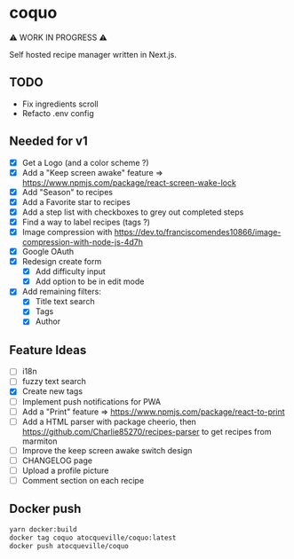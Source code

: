 # coquo

⚠️ WORK IN PROGRESS ⚠️

Self hosted recipe manager written in Next.js.

## TODO
- Fix ingredients scroll
- Refacto .env config

## Needed for v1

- [x] Get a Logo (and a color scheme ?)
- [x] Add a "Keep screen awake" feature => https://www.npmjs.com/package/react-screen-wake-lock
- [x] Add "Season" to recipes
- [x] Add a Favorite star to recipes
- [x] Add a step list with checkboxes to grey out completed steps
- [x] Find a way to label recipes (tags ?)
- [x] Image compression with https://dev.to/franciscomendes10866/image-compression-with-node-js-4d7h
- [x] Google OAuth
- [x] Redesign create form
  - [x] Add difficulty input
  - [x] Add option to be in edit mode
- [x] Add remaining filters:
  - [x] Title text search
  - [x] Tags
  - [x] Author

## Feature Ideas
- [ ] i18n
- [ ] fuzzy text search
- [x] Create new tags
- [ ] Implement push notifications for PWA
- [ ] Add a "Print" feature => https://www.npmjs.com/package/react-to-print
- [ ] Add a HTML parser with package cheerio, then https://github.com/Charlie85270/recipes-parser to get recipes from marmiton
- [ ] Improve the keep screen awake switch design
- [ ] CHANGELOG page
- [ ] Upload a profile picture
- [ ] Comment section on each recipe

## Docker push

```bash
yarn docker:build
docker tag coquo atocqueville/coquo:latest
docker push atocqueville/coquo
```
